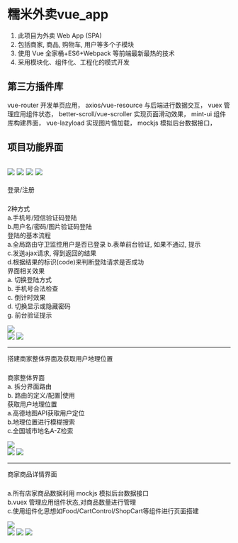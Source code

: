 糯米外卖vue_app
===
1) 此项目为外卖 Web App (SPA)
2) 包括商家, 商品, 购物车, 用户等多个子模块
3) 使用 Vue 全家桶+ES6+Webpack 等前端最新最热的技术
4) 采用模块化、组件化、工程化的模式开发

第三方插件库
---
 vue-router 开发单页应用，
 axios/vue-resource 与后端进行数据交互，
 vuex 管理应用组件状态，
 better-scroll/vue-scroller 实现页面滑动效果，
 mint-ui 组件库构建界面，
 vue-lazyload 实现图片惰加载，
 mockjs 模拟后台数据接口，

项目功能界面
---
###
![](https://github.com/williamGIG/williamGIG.github.io/blob/master/rumi_vue/imgs/home_one.png)
![](https://github.com/williamGIG/williamGIG.github.io/blob/master/rumi_vue/imgs/home_two.png)
![](https://github.com/williamGIG/williamGIG.github.io/blob/master/rumi_vue/imgs/home_three.png)
![](https://github.com/williamGIG/williamGIG.github.io/blob/master/rumi_vue/imgs/home_four.png)<br/>
---
登录/注册
###

2种方式<br/>
a.手机号/短信验证码登陆<br/>
b.用户名/密码/图片验证码登陆<br/>
登陆的基本流程<br/>
       a.全局路由守卫监控用户是否已登录
       b.表单前台验证, 如果不通过, 提示<br/>
       c.发送ajax请求, 得到返回的结果<br/>
       d.根据结果的标识(code)来判断登陆请求是否成功<br/>
界面相关效果<br/>
    a. 切换登陆方式<br/>
    b. 手机号合法检查<br/>
    c. 倒计时效果<br/>
    d. 切换显示或隐藏密码<br/>
    g. 前台验证提示<br/>

  ![](https://github.com/williamGIG/williamGIG.github.io/blob/master/rumi_vue/imgs/gif_one.gif)<br/>
  ![](https://github.com/williamGIG/williamGIG.github.io/blob/master/rumi_vue/imgs/png_one.png)
  ![](https://github.com/williamGIG/williamGIG.github.io/blob/master/rumi_vue/imgs/png_two.png)<br/>

---

搭建商家整体界面及获取用户地理位置
###

商家整体界面<br/>
  a. 拆分界面路由<br/>
  b. 路由的定义/配置|使用<br/>
 获取用户地理位置<br/>
  a.高德地图API获取用户定位<br/>
  b.地理位置进行模糊搜索<br/>
  c.全国城市地名A-Z检索<br/>
  
  ![](https://github.com/williamGIG/williamGIG.github.io/blob/master/rumi_vue/imgs/gif_two.gif)<br/>
  ![](https://github.com/williamGIG/williamGIG.github.io/blob/master/rumi_vue/imgs/png_four.png)
  ![](https://github.com/williamGIG/williamGIG.github.io/blob/master/rumi_vue/imgs/png_five.png)<br/>
  
  

---

商家商品详情界面
###
a.所有店家商品数据利用 mockjs 模拟后台数据接口<br/>
b.vuex 管理应用组件状态,对商品数量进行管理<br/>
c.使用组件化思想如Food/CartControl/ShopCart等组件进行页面搭建<br/>

![](https://github.com/williamGIG/williamGIG.github.io/blob/master/rumi_vue/imgs/gif_three.gif)<br/>
  ![](https://github.com/williamGIG/williamGIG.github.io/blob/master/rumi_vue/imgs/png_six.png)
  ![](https://github.com/williamGIG/williamGIG.github.io/blob/master/rumi_vue/imgs/png_seven.png)
   ![](https://github.com/williamGIG/williamGIG.github.io/blob/master/rumi_vue/imgs/png_eight.png)<br/>
